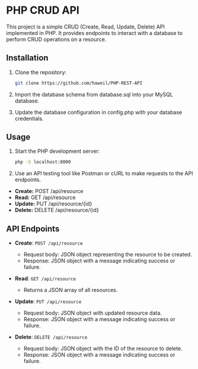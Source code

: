# PHP CRUD API

This project is a simple CRUD (Create, Read, Update, Delete) API implemented in PHP. It provides endpoints to interact with a database to perform CRUD operations on a resource.

## Installation

1. Clone the repository:

   ```bash
   git clone https://github.com/haweil/PHP-REST-API
2. Import the database schema from database.sql into your MySQL database.
3. Update the database configuration in config.php with your database credentials.
## Usage
1. Start the PHP development server:
   ```bash
   php -S localhost:8000
2. Use an API testing tool like Postman or cURL to make requests to the API endpoints.
-  **Create:** POST /api/resource
-  **Read:** GET /api/resource
-  **Update:** PUT /api/resource/{id}
-  **Delete:** DELETE /api/resource/{id}
## API Endpoints

- **Create**: `POST /api/resource`
  - Request body: JSON object representing the resource to be created.
  - Response: JSON object with a message indicating success or failure.
    
- **Read**: `GET /api/resource`
  - Returns a JSON array of all resources.

- **Update**: `PUT /api/resource`
  - Request body: JSON object with updated resource data.
  - Response: JSON object with a message indicating success or failure.


- **Delete**: `DELETE /api/resource`
  - Request body: JSON object with the ID of the resource to delete.
  - Response: JSON object with a message indicating success or failure.

